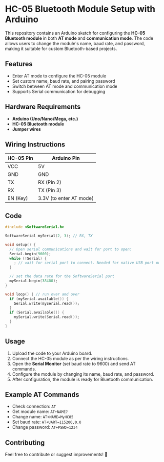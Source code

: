 # HC-05 Bluetooth Module Setup with Arduino

This repository contains an Arduino sketch for configuring the **HC-05 Bluetooth module** in both **AT mode** and **communication mode**. The code allows users to change the module's name, baud rate, and password, making it suitable for custom Bluetooth-based projects.

## Features
- Enter AT mode to configure the HC-05 module
- Set custom name, baud rate, and pairing password
- Switch between AT mode and communication mode
- Supports Serial communication for debugging

## Hardware Requirements
- **Arduino (Uno/Nano/Mega, etc.)**
- **HC-05 Bluetooth module**
- **Jumper wires**

## Wiring Instructions
| HC-05 Pin  | Arduino Pin |
|------------|------------|
| VCC        | 5V         |
| GND        | GND        |
| TX         | RX (Pin 2) |
| RX         | TX (Pin 3) |
| EN (Key)   | 3.3V (to enter AT mode) |

## Code
```cpp
#include <SoftwareSerial.h>

SoftwareSerial mySerial(2, 3); // RX, TX

void setup() {
  // Open serial communications and wait for port to open:
  Serial.begin(9600);
  while (!Serial) {
    ; // wait for serial port to connect. Needed for native USB port only
  }

  // set the data rate for the SoftwareSerial port
  mySerial.begin(38400);
}

void loop() { // run over and over
  if (mySerial.available()) {
    Serial.write(mySerial.read());
  }
  if (Serial.available()) {
    mySerial.write(Serial.read());
  }
}
```

## Usage
1. Upload the code to your Arduino board.
2. Connect the HC-05 module as per the wiring instructions.
3. Open the **Serial Monitor** (set baud rate to 9600) and send AT commands.
4. Configure the module by changing its name, baud rate, and password.
5. After configuration, the module is ready for Bluetooth communication.

## Example AT Commands
- Check connection: `AT`
- Get module name: `AT+NAME?`
- Change name: `AT+NAME=MyHC05`
- Set baud rate: `AT+UART=115200,0,0`
- Change password: `AT+PSWD=1234`

## Contributing
Feel free to contribute or suggest improvements! 🚀
